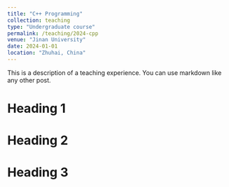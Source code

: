 ```yaml
---
title: "C++ Programming"
collection: teaching
type: "Undergraduate course"
permalink: /teaching/2024-cpp
venue: "Jinan University"
date: 2024-01-01
location: "Zhuhai, China"
---
```


This is a description of a teaching experience. You can use markdown like any other post.

Heading 1
======

Heading 2
======

Heading 3
======
